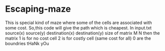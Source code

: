 # Escaping-maze
This is special kind of maze where some of the cells are associated with some cost.
So,this code will give the path which is cheapest.
In input.txt 
source(x) source(y) destination(x) destination(y)
size of matrix M N
then the matrix
1 is for no cost cell
2 is for costly cell (same cost for all)
0 are the boundries
tHaNk yOu

